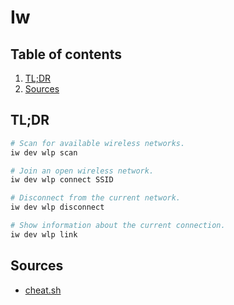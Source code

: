 # Iw

## Table of contents <!-- omit in toc -->

1. [TL;DR](#tldr)
1. [Sources](#sources)

## TL;DR

```sh
# Scan for available wireless networks.
iw dev wlp scan

# Join an open wireless network.
iw dev wlp connect SSID

# Disconnect from the current network.
iw dev wlp disconnect

# Show information about the current connection.
iw dev wlp link
```

## Sources

- [cheat.sh]

<!--
  References
  -->

<!-- Others -->
[cheat.sh]: https://cheat.sh/iw
